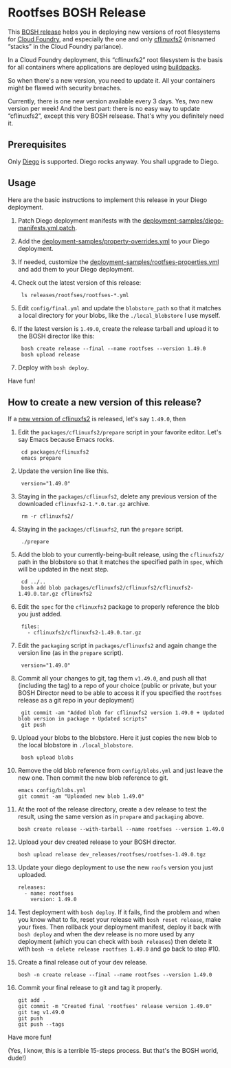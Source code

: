 Rootfses BOSH Release
=====================

This [BOSH release](http://bosh.io/docs/release.html) helps you in deploying
new versions of root filesystems for [Cloud Foundry](https://github.com/cloudfoundry/cf-release),
and especially the one and only
[cflinuxfs2](https://github.com/cloudfoundry/stacks) (misnamed “stacks” in the
Cloud Foundry parlance).

In a Cloud Foundry deployment, this “cflinuxfs2” root filesystem is the basis
for all containers where applications are deployed using
[buildpacks](http://docs.gstack.io/app-and-context/#a-buildpack).

So when there's a new version, you need to update it. All your containers
might be flawed with security breaches.

Currently, there is one new version available every 3 days. Yes, *two* new
version per week! And the best part: there is no easy way to update
“cflinuxfs2”, except this very BOSH relsease. That's why you definitely need
it.


Prerequisites
-------------

Only [Diego](https://github.com/cloudfoundry-incubator/diego-release) is
supported. Diego rocks anyway. You shall upgrade to Diego.


Usage
-----

Here are the basic instructions to implement this release in your Diego
deployment.

1. Patch Diego deployment manifests with the
   [deployment-samples/diego-manifests.yml.patch](./deployment-samples/diego-manifests.yml.patch).

2. Add the [deployment-samples/property-overrides.yml](./deployment-samples/property-overrides.yml)
   to your Diego deployment.

3. If needed, customize the [deployment-samples/rootfses-properties.yml](./deployment-samples/rootfses-properties.yml)
   and add them to your Diego deployment.

4. Check out the latest version of this release:

        ls releases/rootfses/rootfses-*.yml

5. Edit `config/final.yml` and update the `blobstore_path` so that it matches
   a local directory for your blobs, like the `./local_blobstore` I use myself.

6. If the latest version is `1.49.0`, create the release tarball and upload it
   to the BOSH director like this:

        bosh create release --final --name rootfses --version 1.49.0
        bosh upload release

7. Deploy with `bosh deploy`.

Have fun!


How to create a new version of this release?
--------------------------------------------

If a [new version of cflinuxfs2](https://github.com/cloudfoundry/stacks/releases)
is released, let's say `1.49.0`, then

1. Edit the `packages/cflinuxfs2/prepare` script in your favorite editor.
   Let's say Emacs because Emacs rocks.

        cd packages/cflinuxfs2
        emacs prepare

2. Update the version line like this.

        version="1.49.0"

3. Staying in the `packages/cflinuxfs2`, delete any previous version of the
   downloaded `cflinuxfs2-1.*.0.tar.gz` archive.

        rm -r cflinuxfs2/

4. Staying in the `packages/cflinuxfs2`, run the `prepare` script.

        ./prepare

5. Add the blob to your currently-being-built release, using the `cflinuxfs2/`
   path in the blobstore so that it matches the specified path in `spec`,
   which will be updated in the next step.

        cd ../..
        bosh add blob packages/cflinuxfs2/cflinuxfs2/cflinuxfs2-1.49.0.tar.gz cflinuxfs2

6. Edit the `spec` for the `cflinuxfs2` package to properly reference the blob
   you just added.

        files:
          - cflinuxfs2/cflinuxfs2-1.49.0.tar.gz

7. Edit the `packaging` script in `packages/cflinuxfs2` and again change the
   version line (as in the `prepare` script).

        version="1.49.0"

8. Commit all your changes to git, tag them `v1.49.0`, and push all that
   (including the tag) to a repo of your choice (public or private, but your
   BOSH Director need to be able to access it if you specified the `rootfses`
   release as a git repo in your deployment)

        git commit -am "Added blob for cflinuxfs2 version 1.49.0 + Updated blob version in package + Updated scripts"
        git push


9. Upload your blobs to the blobstore. Here it just copies the new blob to the
   local blobstore in `./local_blobstore`.

        bosh upload blobs

10. Remove the old blob reference from `config/blobs.yml` and just leave the
    new one. Then commit the new blob reference to git.

        emacs config/blobs.yml
        git commit -am "Uploaded new blob 1.49.0"

11. At the root of the release directory, create a dev release to test the
    result, using the same version as in `prepare` and `packaging` above.

        bosh create release --with-tarball --name rootfses --version 1.49.0

12. Upload your dev created release to your BOSH director.

        bosh upload release dev_releases/rootfses/rootfses-1.49.0.tgz

13. Update your diego deployment to use the new `roofs` version you just
    uploaded.

        releases:
          - name: rootfses
            version: 1.49.0

14. Test deployment with `bosh deploy`. If it fails, find the problem and when
    you know what to fix, reset your release with `bosh reset release`, make
    your fixes. Then rollback your deployment manifest, deploy it back with
    `bosh deploy` and when the dev release is no more used by any deployment
    (which you can check with `bosh releases`) then delete it with
    `bosh -n delete release rootfses 1.49.0` and go back to step #10.

15. Create a final release out of your dev release.

        bosh -n create release --final --name rootfses --version 1.49.0

16. Commit your final release to git and tag it properly.

        git add .
        git commit -m "Created final 'rootfses' release version 1.49.0"
        git tag v1.49.0
        git push
        git push --tags

Have more fun!

(Yes, I know, this is a terrible 15-steps process. But that's the BOSH world,
dude!)
